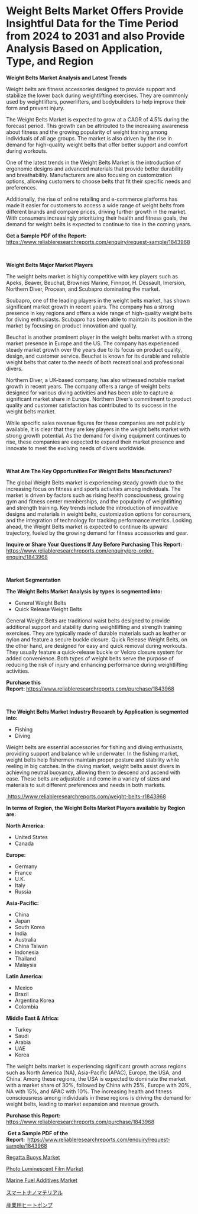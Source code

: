 <p><h1>Weight Belts Market Offers Provide Insightful Data for the Time Period from 2024 to 2031 and also Provide Analysis Based on Application, Type, and Region</h1></p><p><strong>Weight Belts Market Analysis and Latest Trends</strong></p>
<p><p>Weight belts are fitness accessories designed to provide support and stabilize the lower back during weightlifting exercises. They are commonly used by weightlifters, powerlifters, and bodybuilders to help improve their form and prevent injury.</p><p>The Weight Belts Market is expected to grow at a CAGR of 4.5% during the forecast period. This growth can be attributed to the increasing awareness about fitness and the growing popularity of weight training among individuals of all age groups. The market is also driven by the rise in demand for high-quality weight belts that offer better support and comfort during workouts.</p><p>One of the latest trends in the Weight Belts Market is the introduction of ergonomic designs and advanced materials that provide better durability and breathability. Manufacturers are also focusing on customization options, allowing customers to choose belts that fit their specific needs and preferences.</p><p>Additionally, the rise of online retailing and e-commerce platforms has made it easier for customers to access a wide range of weight belts from different brands and compare prices, driving further growth in the market. With consumers increasingly prioritizing their health and fitness goals, the demand for weight belts is expected to continue to rise in the coming years.</p></p>
<p><strong>Get a Sample PDF of the Report:&nbsp;</strong> <a href="https://www.reliableresearchreports.com/enquiry/request-sample/1843968">https://www.reliableresearchreports.com/enquiry/request-sample/1843968</a></p>
<p>&nbsp;</p>
<p><strong>Weight Belts Major Market Players</strong></p>
<p><p>The weight belts market is highly competitive with key players such as Apeks, Beaver, Beuchat, Brownies Marine, Finnpor, H. Dessault, Imersion, Northern Diver, Procean, and Scubapro dominating the market. </p><p>Scubapro, one of the leading players in the weight belts market, has shown significant market growth in recent years. The company has a strong presence in key regions and offers a wide range of high-quality weight belts for diving enthusiasts. Scubapro has been able to maintain its position in the market by focusing on product innovation and quality.</p><p>Beuchat is another prominent player in the weight belts market with a strong market presence in Europe and the US. The company has experienced steady market growth over the years due to its focus on product quality, design, and customer service. Beuchat is known for its durable and reliable weight belts that cater to the needs of both recreational and professional divers.</p><p>Northern Diver, a UK-based company, has also witnessed notable market growth in recent years. The company offers a range of weight belts designed for various diving activities and has been able to capture a significant market share in Europe. Northern Diver's commitment to product quality and customer satisfaction has contributed to its success in the weight belts market.</p><p>While specific sales revenue figures for these companies are not publicly available, it is clear that they are key players in the weight belts market with strong growth potential. As the demand for diving equipment continues to rise, these companies are expected to expand their market presence and innovate to meet the evolving needs of divers worldwide.</p></p>
<p>&nbsp;</p>
<p><strong>What Are The Key Opportunities For Weight Belts Manufacturers?</strong></p>
<p><p>The global Weight Belts market is experiencing steady growth due to the increasing focus on fitness and sports activities among individuals. The market is driven by factors such as rising health consciousness, growing gym and fitness center memberships, and the popularity of weightlifting and strength training. Key trends include the introduction of innovative designs and materials in weight belts, customization options for consumers, and the integration of technology for tracking performance metrics. Looking ahead, the Weight Belts market is expected to continue its upward trajectory, fueled by the growing demand for fitness accessories and gear.</p></p>
<p><strong>Inquire or Share Your Questions If Any Before Purchasing This Report:</strong> <a href="https://www.reliableresearchreports.com/enquiry/pre-order-enquiry/1843968">https://www.reliableresearchreports.com/enquiry/pre-order-enquiry/1843968</a></p>
<p>&nbsp;</p>
<p><strong>Market Segmentation</strong></p>
<p><strong>The Weight Belts Market Analysis by types is segmented into:</strong></p>
<p><ul><li>General Weight Belts</li><li>Quick Release Weight Belts</li></ul></p>
<p><p>General Weight Belts are traditional waist belts designed to provide additional support and stability during weightlifting and strength training exercises. They are typically made of durable materials such as leather or nylon and feature a secure buckle closure. Quick Release Weight Belts, on the other hand, are designed for easy and quick removal during workouts. They usually feature a quick-release buckle or Velcro closure system for added convenience. Both types of weight belts serve the purpose of reducing the risk of injury and enhancing performance during weightlifting activities.</p></p>
<p><strong>Purchase this Report:&nbsp;</strong><a href="https://www.reliableresearchreports.com/purchase/1843968">https://www.reliableresearchreports.com/purchase/1843968</a></p>
<p>&nbsp;</p>
<p><strong>The Weight Belts Market Industry Research by Application is segmented into:</strong></p>
<p><ul><li>Fishing</li><li>Diving</li></ul></p>
<p><p>Weight belts are essential accessories for fishing and diving enthusiasts, providing support and balance while underwater. In the fishing market, weight belts help fishermen maintain proper posture and stability while reeling in big catches. In the diving market, weight belts assist divers in achieving neutral buoyancy, allowing them to descend and ascend with ease. These belts are adjustable and come in a variety of sizes and materials to suit different preferences and needs in both markets.</p></p>
<p><a href="https://www.reliableresearchreports.com/weight-belts-r1843968">&nbsp;https://www.reliableresearchreports.com/weight-belts-r1843968</a></p>
<p><strong>In terms of Region, the Weight Belts Market Players available by Region are:</strong></p>
<p>
    <p> <strong> North America: </strong>
        <ul>
            <li>United States</li>
            <li>Canada</li>
        </ul>
        </p> 
    <p> <strong> Europe: </strong>
        <ul>
            <li>Germany</li>
            <li>France</li>
            <li>U.K.</li>
            <li>Italy</li>
            <li>Russia</li>
        </ul>
        </p> 
    <p> <strong> Asia-Pacific: </strong>
        <ul>
            <li>China</li>
            <li>Japan</li>
            <li>South Korea</li>
            <li>India</li>
            <li>Australia</li>
            <li>China Taiwan</li>
            <li>Indonesia</li>
            <li>Thailand</li>
            <li>Malaysia</li>
        </ul>
        </p> 
    <p> <strong> Latin America: </strong>
        <ul>
            <li>Mexico</li>
            <li>Brazil</li>
            <li>Argentina Korea</li>
            <li>Colombia</li>
        </ul>
        </p> 
    <p> <strong> Middle East & Africa: </strong>
        <ul>
            <li>Turkey</li>
            <li>Saudi</li>
            <li>Arabia</li>
            <li>UAE</li>
            <li>Korea</li>
        </ul>
    </p>
    </p>
<p><p>The weight belts market is experiencing significant growth across regions such as North America (NA), Asia-Pacific (APAC), Europe, the USA, and China. Among these regions, the USA is expected to dominate the market with a market share of 30%, followed by China with 25%, Europe with 20%, NA with 15%, and APAC with 10%. The increasing health and fitness consciousness among individuals in these regions is driving the demand for weight belts, leading to market expansion and revenue growth.</p></p>
<p><strong>Purchase this Report: </strong><a href="https://www.reliableresearchreports.com/purchase/1843968">https://www.reliableresearchreports.com/purchase/1843968</a></p>
<p>&nbsp;<strong>Get a Sample PDF of the Report:&nbsp;&nbsp;</strong><a href="https://www.reliableresearchreports.com/enquiry/request-sample/1843968">https://www.reliableresearchreports.com/enquiry/request-sample/1843968</a></p>
<p><strong></strong></p>
<p><p><a href="https://github.com/jaidynmorantestelletmjzya/Market-Research-Report-List-2/blob/main/regatta-buoys-market.md">Regatta Buoys Market</a></p><p><a href="https://issuu.com/reportprime-2/docs/photo-luminescent-film-market-size-2030.pptx">Photo Luminescent Film Market</a></p><p><a href="https://issuu.com/reportprime-2/docs/marine-fuel-additives-market-size-2030.pptx">Marine Fuel Additives Market</a></p><p><a href="https://github.com/nxboeu02965442/Market-Research-Report-List-1/blob/main/316428629676.md">スマートナノマテリアル</a></p><p><a href="https://github.com/moulafa/Market-Research-Report-List-1/blob/main/524684729677.md">産業用ヒートポンプ</a></p></p>